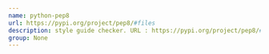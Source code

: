 ```yaml
---
name: python-pep8
url: https://pypi.org/project/pep8/#files
description: style guide checker. URL : https://pypi.org/project/pep8/#files Groups : None
group: None
---
```

